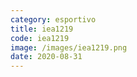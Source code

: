```yaml
---
category: esportivo
title: iea1219
code: iea1219
image: /images/iea1219.png
date: 2020-08-31
---
```

